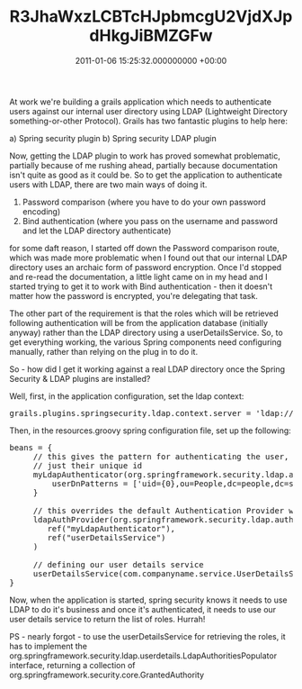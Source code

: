 ﻿---
layout: post
title: !binary |-
  R3JhaWxzLCBTcHJpbmcgU2VjdXJpdHkgJiBMZGFw
wordpress_id: 349
wordpress_url: !binary |-
  aHR0cDovL2phbWVzamVmZmVyaWVzLmNvbS8/cD0zNDk=
date: 2011-01-06 15:25:32.000000000 +00:00
---
At work we're building a grails application which needs to authenticate users against our internal user directory using LDAP (Lightweight Directory something-or-other Protocol). Grails has two fantastic plugins to help here:

a) Spring security plugin
b) Spring security LDAP plugin

Now, getting the LDAP plugin to work has proved somewhat problematic, partially because of me rushing ahead, partially because documentation isn't quite as good as it could be. So to get the application to authenticate users with LDAP, there are two main ways of doing it.

1) Password comparison (where you have to do your own password encoding)
2) Bind authentication (where you pass on the username and password and let the LDAP directory authenticate)

for some daft reason, I started off down the Password comparison route, which was made more problematic when I found out that our internal LDAP directory uses an archaic form of password encryption. Once I'd stopped and re-read the documentation, a little light came on in my head and I started trying to get it to work with Bind authentication - then it doesn't matter how the password is encrypted, you're delegating that task.

The other part of the requirement is that the roles which will be retrieved following authentication will be from the application database (initially anyway) rather than the LDAP directory using a userDetailsService. So, to get everything working, the various Spring components need configuring manually, rather than relying on the plug in to do it.

So - how did I get it working against a real LDAP directory once the Spring Security &amp; LDAP plugins are installed?

Well, first, in the application configuration, set the ldap context:
<pre class="brush: plain;">grails.plugins.springsecurity.ldap.context.server = 'ldap://this is the ip address of my ldap directory:this is the port used'</pre>

Then, in the resources.groovy spring configuration file, set up the following:
<pre class="brush: groovy;">beans = {
     // this gives the pattern for authenticating the user, as the user doesn't want to enter the whole thing, 
     // just their unique id
     myLdapAuthenticator(org.springframework.security.ldap.authentication.BindAuthenticator, ref("contextSource")) {
         userDnPatterns = ['uid={0},ou=People,dc=people,dc=somewhereorother,dc=int']
     }

     // this overrides the default Authentication Provider with our authenticator and our user details service
     ldapAuthProvider(org.springframework.security.ldap.authentication.LdapAuthenticationProvider,
        ref("myLdapAuthenticator"),
        ref("userDetailsService")
     )

     // defining our user details service
     userDetailsService(com.companyname.service.UserDetailsService)   
}
</pre>
Now, when the application is started, spring security knows it needs to use LDAP to do it's business and once it's authenticated, it needs to use our user details service to return the list of roles. Hurrah!

PS - nearly forgot - to use the userDetailsService for retrieving the roles, it has to implement the org.springframework.security.ldap.userdetails.LdapAuthoritiesPopulator interface, returning a collection of org.springframework.security.core.GrantedAuthority
